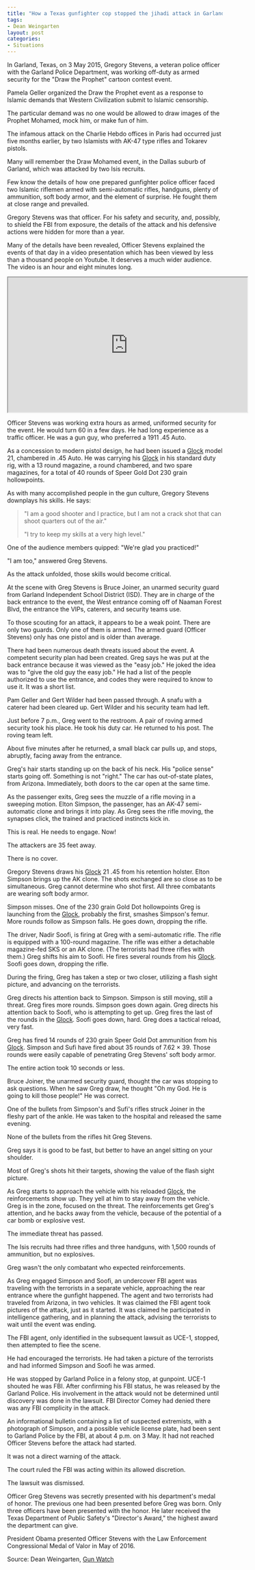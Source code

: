 ```yaml
---
title: "How a Texas gunfighter cop stopped the jihadi attack in Garland, Texas"
tags:
- Dean Weingarten
layout: post
categories:
- Situations
---
```


In Garland, Texas, on 3 May 2015, Gregory Stevens, a veteran police officer with the Garland Police Department, was working off-duty as armed security for the "Draw the Prophet" cartoon contest event.

Pamela Geller organized the Draw the Prophet event as a response to Islamic demands that Western Civilization submit to Islamic censorship.

The particular demand was no one would be allowed to draw images of the Prophet Mohamed, mock him, or make fun of him.

The infamous attack on the Charlie Hebdo offices in Paris had occurred just five months earlier, by two Islamists with AK-47 type rifles and Tokarev pistols.

Many will remember the Draw Mohamed event, in the Dallas suburb of Garland, which was attacked by two Isis recruits.

Few know the details of how one prepared gunfighter police officer faced two Islamic riflemen armed with semi-automatic rifles, handguns, plenty of ammunition, soft body armor, and the element of surprise. He fought them at close range and prevailed.

Gregory Stevens was that officer. For his safety and security, and, possibly, to shield the FBI from exposure, the details of the attack and his defensive actions were hidden for more than a year.

Many of the details have been revealed, Officer Stevens explained the events of that day in a video presentation which has been viewed by less than a thousand people on Youtube. It deserves a much wider audience. The video is an hour and eight minutes long.

<iframe width="560" height="315" src="https://www.youtube.com/embed/KWDR3yXMrgQ" title="101216 OFFICER GREG STEVENS TAKES ON TERRORISTS"></iframe>

Officer Stevens was working extra hours as armed, uniformed security for the event. He would turn 60 in a few days. He had long experience as a traffic officer. He was a gun guy, who preferred a 1911 .45 Auto.

As a concession to modern pistol design, he had been issued a [Glock](https://us.glock.com/) model 21, chambered in .45 Auto. He was carrying his [Glock](https://us.glock.com/) in his standard duty rig, with a 13 round magazine, a round chambered, and two spare magazines, for a total of 40 rounds of Speer Gold Dot 230 grain hollowpoints.

As with many accomplished people in the gun culture, Gregory Stevens downplays his skills. He says:

> "I am a good shooter and I practice, but I am not a crack shot that can shoot quarters out of the air."
>
> "I try to keep my skills at a very high level."

One of the audience members quipped: "We're glad you practiced!"

"I am too," answered Greg Stevens.

As the attack unfolded, those skills would become critical.

At the scene with Greg Stevens is Bruce Joiner, an unarmed security guard from Garland Independent School District (ISD). They are in charge of the back entrance to the event, the West entrance coming off of Naaman Forest Blvd, the entrance the VIPs, caterers, and security teams use.

To those scouting for an attack, it appears to be a weak point. There are only two guards. Only one of them is armed. The armed guard (Officer Stevens) only has one pistol and is older than average.

There had been numerous death threats issued about the event. A competent security plan had been created. Greg says he was put at the back entrance because it was viewed as the "easy job." He joked the idea was to "give the old guy the easy job." He had a list of the people authorized to use the entrance, and codes they were required to know to use it. It was a short list.

Pam Geller and Gert Wilder had been passed through. A snafu with a caterer had been cleared up. Gert Wilder and his security team had left.

Just before 7 p.m., Greg went to the restroom. A pair of roving armed security took his place. He took his duty car. He returned to his post. The roving team left.

About five minutes after he returned, a small black car pulls up, and stops, abruptly, facing away from the entrance.

Greg's hair starts standing up on the back of his neck. His "police sense" starts going off. Something is not "right." The car has out-of-state plates, from Arizona. Immediately, both doors to the car open at the same time.

As the passenger exits, Greg sees the muzzle of a rifle moving in a sweeping motion. Elton Simpson, the passenger, has an AK-47 semi-automatic clone and brings it into play. As Greg sees the rifle moving, the synapses click, the trained and practiced instincts kick in.

This is real. He needs to engage. Now!

The attackers are 35 feet away.

There is no cover.

Gregory Stevens draws his [Glock](https://us.glock.com/) 21 .45 from his retention holster. Elton Simpson brings up the AK clone. The shots exchanged are so close as to be simultaneous. Greg cannot determine who shot first. All three combatants are wearing soft body armor.

Simpson misses. One of the 230 grain Gold Dot hollowpoints Greg is launching from the [Glock](https://us.glock.com/), probably the first, smashes Simpson's femur. More rounds follow as Simpson falls. He goes down, dropping the rifle.

The driver, Nadir Soofi, is firing at Greg with a semi-automatic rifle. The rifle is equipped with a 100-round magazine. The rifle was either a detachable magazine-fed SKS or an AK clone. (The terrorists had three rifles with them.) Greg shifts his aim to Soofi. He fires several rounds from his [Glock](https://us.glock.com/). Soofi goes down, dropping the rifle.

During the firing, Greg has taken a step or two closer, utilizing a flash sight picture, and advancing on the terrorists.

Greg directs his attention back to Simpson. Simpson is still moving, still a threat. Greg fires more rounds. Simpson goes down again. Greg directs his attention back to Soofi, who is attempting to get up. Greg fires the last of the rounds in the [Glock](https://us.glock.com/). Soofi goes down, hard. Greg does a tactical reload, very fast.

Greg has fired 14 rounds of 230 grain Speer Gold Dot ammunition from his [Glock](https://us.glock.com/). Simpson and Sufi have fired about 35 rounds of 7.62 × 39. Those rounds were easily capable of penetrating Greg Stevens' soft body armor.

The entire action took 10 seconds or less.

Bruce Joiner, the unarmed security guard, thought the car was stopping to ask questions. When he saw Greg draw, he thought "Oh my God. He is going to kill those people!" He was correct.

One of the bullets from Simpson's and Sufi's rifles struck Joiner in the fleshy part of the ankle. He was taken to the hospital and released the same evening.

None of the bullets from the rifles hit Greg Stevens.

Greg says it is good to be fast, but better to have an angel sitting on your shoulder.

Most of Greg's shots hit their targets, showing the value of the flash sight picture.

As Greg starts to approach the vehicle with his reloaded [Glock](https://us.glock.com/), the reinforcements show up. They yell at him to stay away from the vehicle. Greg is in the zone, focused on the threat. The reinforcements get Greg's attention, and he backs away from the vehicle, because of the potential of a car bomb or explosive vest.

The immediate threat has passed.

The Isis recruits had three rifles and three handguns, with 1,500 rounds of ammunition, but no explosives.

Greg wasn't the only combatant who expected reinforcements.

As Greg engaged Simpson and Soofi, an undercover FBI agent was traveling with the terrorists in a separate vehicle, approaching the rear entrance where the gunfight happened. The agent and two terrorists had traveled from Arizona, in two vehicles. It was claimed the FBI agent took pictures of the attack, just as it started. It was claimed he participated in intelligence gathering, and in planning the attack, advising the terrorists to wait until the event was ending.

The FBI agent, only identified in the subsequent lawsuit as UCE-1, stopped, then attempted to flee the scene.

He had encouraged the terrorists. He had taken a picture of the terrorists and had informed Simpson and Soofi he was armed.

He was stopped by Garland Police in a felony stop, at gunpoint. UCE-1 shouted he was FBI. After confirming his FBI status, he was released by the Garland Police. His involvement in the attack would not be determined until discovery was done in the lawsuit. FBI Director Comey had denied there was any FBI complicity in the attack.

An informational bulletin containing a list of suspected extremists, with a photograph of Simpson, and a possible vehicle license plate, had been sent to Garland Police by the FBI, at about 4 p.m. on 3 May. It had not reached Officer Stevens before the attack had started.

It was not a direct warning of the attack.

The court ruled the FBI was acting within its allowed discretion.

The lawsuit was dismissed.

Officer Greg Stevens was secretly presented with his department's medal of honor. The previous one had been presented before Greg was born. Only three officers have been presented with the honor. He later received the Texas Department of Public Safety's "Director's Award," the highest award the department can give.

President Obama presented Officer Stevens with the Law Enforcement Congressional Medal of Valor in May of 2016.

Source: Dean Weingarten, [Gun Watch](https://gunwatch.blogspot.com/2021/03/how-texas-gunfighter-cop-stopped-jihadi.html)
